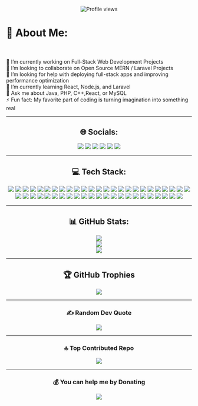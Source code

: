<p align="center">
  <img src="https://komarev.com/ghpvc/?username=Kavindi487&label=Profile%20Views&color=00C8FF&style=flat-square" alt="Profile views" />
</p>



# 💫 About Me:
<br><br> 🧭 I’m currently working on Full-Stack Web Development Projects <br> 🤝 I’m looking to collaborate on  Open Source MERN / Laravel Projects  <br> 🚀 I’m looking for help with deploying full-stack apps and improving performance optimization  <br> 🌱 I’m currently learning  React, Node.js, and Laravel  <br> 💬 Ask me about  Java, PHP, C++,React, or MySQL<br> ⚡ Fun fact: My favorite part of coding is turning imagination into something real<br>

---

<h2 align="center">🌐 Socials:</h2>
<p align="center">
  <a href="https://discord.com/channels/@me"><img src="https://img.shields.io/badge/Discord-%237289DA.svg?logo=discord&logoColor=white"></a>
  <a href="https://instagram.com/kavindivxdx"><img src="https://img.shields.io/badge/Instagram-%23E4405F.svg?logo=Instagram&logoColor=white"></a>
  <a href="https://www.linkedin.com/in/kavindi-vidusari-618a08259"><img src="https://img.shields.io/badge/LinkedIn-%230077B5.svg?logo=linkedin&logoColor=white"></a>
  <a href="https://quora.com/profile/Kavindi-Vidusari"><img src="https://img.shields.io/badge/Quora-%23B92B27.svg?logo=Quora&logoColor=white"></a>
  <a href="https://stackoverflow.com/users/33146687"><img src="https://img.shields.io/badge/-Stackoverflow-FE7A16?logo=stack-overflow&logoColor=white"></a>
  <a href="mailto:kavindividusari@gmail.com"><img src="https://img.shields.io/badge/Email-D14836?logo=gmail&logoColor=white"></a>
</p>

---

<h2 align="center">💻 Tech Stack:</h2>
<p align="center">
<img src="https://img.shields.io/badge/c-%2300599C.svg?style=for-the-badge&logo=c&logoColor=white"/> <img src="https://img.shields.io/badge/c%23-%23239120.svg?style=for-the-badge&logo=csharp&logoColor=white"/> <img src="https://img.shields.io/badge/c++-%2300599C.svg?style=for-the-badge&logo=c%2B%2B&logoColor=white"/> <img src="https://img.shields.io/badge/css3-%231572B6.svg?style=for-the-badge&logo=css3&logoColor=white"/> <img src="https://img.shields.io/badge/javascript-%23323330.svg?style=for-the-badge&logo=javascript&logoColor=%23F7DF1E"/> <img src="https://img.shields.io/badge/java-%23ED8B00.svg?style=for-the-badge&logo=openjdk&logoColor=white"/> <img src="https://img.shields.io/badge/html5-%23E34F26.svg?style=for-the-badge&logo=html5&logoColor=white"/> <img src="https://img.shields.io/badge/OBJECTIVE--C-%233A95E3.svg?style=for-the-badge&logo=apple&logoColor=white"/> <img src="https://img.shields.io/badge/php-%23777BB4.svg?style=for-the-badge&logo=php&logoColor=white"/> <img src="https://img.shields.io/badge/OCTAVE-darkblue?style=for-the-badge&logo=octave&logoColor=fcd683"/> <img src="https://img.shields.io/badge/PowerShell-%235391FE.svg?style=for-the-badge&logo=powershell&logoColor=white"/> <img src="https://img.shields.io/badge/typescript-%23007ACC.svg?style=for-the-badge&logo=typescript&logoColor=white"/> <img src="https://img.shields.io/badge/python-3670A0?style=for-the-badge&logo=python&logoColor=ffdd54"/> <img src="https://img.shields.io/badge/firebase-%23039BE5.svg?style=for-the-badge&logo=firebase"/> <img src="https://img.shields.io/badge/GoogleCloud-%234285F4.svg?style=for-the-badge&logo=google-cloud&logoColor=white"/> <img src="https://img.shields.io/badge/.NET-5C2D91?style=for-the-badge&logo=.net&logoColor=white"/> <img src="https://img.shields.io/badge/bootstrap-%238511FA.svg?style=for-the-badge&logo=bootstrap&logoColor=white"/> <img src="https://img.shields.io/badge/express.js-%23404d59.svg?style=for-the-badge&logo=express&logoColor=%2361DAFB"/> <img src="https://img.shields.io/badge/Flutter-%2302569B.svg?style=for-the-badge&logo=Flutter&logoColor=white"/> <img src="https://img.shields.io/badge/jquery-%230769AD.svg?style=for-the-badge&logo=jquery&logoColor=white"/> <img src="https://img.shields.io/badge/javafx-%23FF0000.svg?style=for-the-badge&logo=javafx&logoColor=white"/> <img src="https://img.shields.io/badge/laravel-%23FF2D20.svg?style=for-the-badge&logo=laravel&logoColor=white"/> <img src="https://img.shields.io/badge/OpenGL-%23FFFFFF.svg?style=for-the-badge&logo=opengl"/> <img src="https://img.shields.io/badge/NODEMON-%23323330.svg?style=for-the-badge&logo=nodemon&logoColor=%BBDEAD"/> <img src="https://img.shields.io/badge/node.js-6DA55F?style=for-the-badge&logo=node.js&logoColor=white"/> <img src="https://img.shields.io/badge/Next-black?style=for-the-badge&logo=next.js&logoColor=white"/> <img src="https://img.shields.io/badge/react-%2320232a.svg?style=for-the-badge&logo=react&logoColor=%2361DAFB"/> <img src="https://img.shields.io/badge/tailwindcss-%2338B2AC.svg?style=for-the-badge&logo=tailwind-css&logoColor=white"/> <img src="https://img.shields.io/badge/apache-%23D42029.svg?style=for-the-badge&logo=apache&logoColor=white"/> <img src="https://img.shields.io/badge/firebase-a08021?style=for-the-badge&logo=firebase&logoColor=ffcd34"/> <img src="https://img.shields.io/badge/mysql-4479A1.svg?style=for-the-badge&logo=mysql&logoColor=white"/> <img src="https://img.shields.io/badge/MongoDB-%234ea94b.svg?style=for-the-badge&logo=mongodb&logoColor=white"/> <img src="https://img.shields.io/badge/Microsoft%20SQL%20Server-CC2927?style=for-the-badge&logo=microsoft%20sql%20server&logoColor=white"/> <img src="https://img.shields.io/badge/adobe-%23FF0000.svg?style=for-the-badge&logo=adobe&logoColor=white"/> <img src="https://img.shields.io/badge/adobe%20illustrator-%23FF9A00.svg?style=for-the-badge&logo=adobe%20illustrator&logoColor=white"/> <img src="https://img.shields.io/badge/Adobe%20Fonts-000B1D.svg?style=for-the-badge&logo=Adobe%20Fonts&logoColor=white"/> <img src="https://img.shields.io/badge/adobe%20photoshop-%2331A8FF.svg?style=for-the-badge&logo=adobe%20photoshop&logoColor=white"/> <img src="https://img.shields.io/badge/Adobe%20Premiere%20Pro-9999FF.svg?style=for-the-badge&logo=Adobe%20Premiere%20Pro&logoColor=white"/> <img src="https://img.shields.io/badge/Gimp-657D8B?style=for-the-badge&logo=gimp&logoColor=FFFFFF"/> <img src="https://img.shields.io/badge/figma-%23F24E1E.svg?style=for-the-badge&logo=figma&logoColor=white"/> <img src="https://img.shields.io/badge/Canva-%2300C4CC.svg?style=for-the-badge&logo=Canva&logoColor=white"/> <img src="https://img.shields.io/badge/PyTorch-%23EE4C2C.svg?style=for-the-badge&logo=PyTorch&logoColor=white"/> <img src="https://img.shields.io/badge/git-%23F05033.svg?style=for-the-badge&logo=git&logoColor=white"/> <img src="https://img.shields.io/badge/github-%23121011.svg?style=for-the-badge&logo=github&logoColor=white"/> <img src="https://img.shields.io/badge/-Arduino-00979D?style=for-the-badge&logo=Arduino&logoColor=white"/> <img src="https://img.shields.io/badge/cisco-%23049fd9.svg?style=for-the-badge&logo=cisco&logoColor=black"/> <img src="https://img.shields.io/badge/OpenGL-white?logo=OpenGL&style=for-the-badge"/> <img src="https://img.shields.io/badge/unity-%23000000.svg?style=for-the-badge&logo=unity&logoColor=white"/>
</p>

---

<h2 align="center">📊 GitHub Stats:</h2>
<div align="center">

![](https://github-readme-stats.vercel.app/api?username=Kavindi487&theme=tokyonight&hide_border=true&include_all_commits=true&count_private=true)<br/>
![](https://nirzak-streak-stats.vercel.app/?user=Kavindi487&theme=tokyonight&hide_border=true)<br/>
![](https://github-readme-stats.vercel.app/api/top-langs/?username=Kavindi487&theme=tokyonight&hide_border=true&include_all_commits=true&count_private=true&layout=compact)

</div>

---

<h2 align="center">🏆 GitHub Trophies</h2>
<p align="center">
<img src="https://github-profile-trophy.vercel.app/?username=Kavindi487&theme=radical&no-frame=false&no-bg=true&margin-w=4"/>
</p>

---

<h3 align="center">✍️ Random Dev Quote</h3>
<p align="center">
<img src="https://quotes-github-readme.vercel.app/api?type=vetical&theme=radical"/>
</p>

---

<h3 align="center">🔝 Top Contributed Repo</h3>
<p align="center">
<img src="https://github-contributor-stats.vercel.app/api?username=Kavindi487&limit=5&theme=tokyonight&combine_all_yearly_contributions=true"/>
</p>

---



<h3 align="center">💰 You can help me by Donating</h3>
<p align="center">
  <a href="https://ko-fi.com/kavindi"><img src="https://img.shields.io/badge/Ko--fi-F16061?style=for-the-badge&logo=ko-fi&logoColor=white"/></a>
</p>

<!-- Proudly created with GPRM ( https://gprm.itsvg.in ) -->
